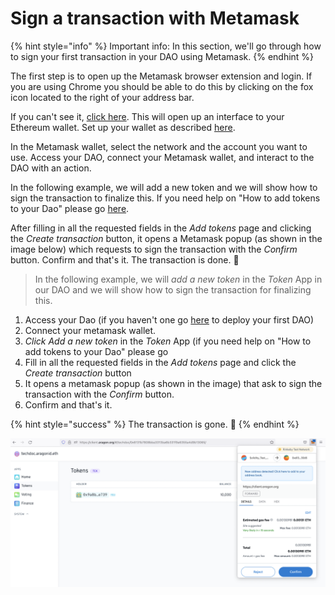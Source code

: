 # Sign a transaction with Metamask

{% hint style="info" %}
Important info: In this section, we'll go through how to sign your first transaction in your DAO using Metamask.
{% endhint %}

The first step is to open up the Metamask browser extension and login. If you are using Chrome you should be able to do this by clicking on the fox icon located to the right of your address bar.

If you can't see it, [click here](https://chrome.google.com/webstore/search/metamask). This will open up an interface to your Ethereum wallet. Set up your wallet as described [here](./).

In the Metamask wallet, select the network and the account you want to use. Access your DAO, connect your Metamask wallet, and interact to the DAO with an action.&#x20;

In the following example, we will add a new token and we will show how to sign the transaction to finalize this. If you need help on "How to add tokens to your Dao" please go [here](../aragon-client/explore-template-dao/what-are-apps/token-app.md).&#x20;

After filling in all the requested fields in the _Add tokens_ page and clicking the _Create transaction_ button, it opens a Metamask popup (as shown in the image below) which requests to sign the transaction with the _Confirm_ button. Confirm and that's it. The transaction is done. :tada:

> In the following example, we will _add a new token_ in the _Token_ App in our DAO and we will show how to sign the transaction for finalizing this.

1. Access your Dao (if you haven't one go [here](../aragon-client/how-to-create-a-dao-using-aragon-client/) to deploy your first DAO)
2. Connect your metamask wallet.&#x20;
3. _Click Add a new token_ in the _Token_ App (if you need help on "How to add tokens to your Dao" please go&#x20;
4. Fill in all the requested fields in the _Add tokens_ page and click the _Create transaction_ button&#x20;
5. It opens a metamask popup (as shown in the image) that ask to sign the transaction with the _Confirm_ button.&#x20;
6. Confirm and that's it.&#x20;

{% hint style="success" %}
The transaction is gone. :tada:
{% endhint %}

![Sign a metamask transaction.](<../../../.gitbook/assets/Schermata 2022-02-01 alle 10.20.33.png>)
